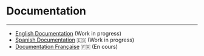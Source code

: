 # Documentation

---

- [English Documentation](./en) (Work in progress)
- [Spanish Documentation](./es) :es: (Work in progress)
- [Documentation Française](./fr) :fr: (En cours)
